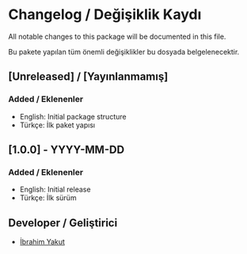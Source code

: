 # Changelog / Değişiklik Kaydı

All notable changes to this package will be documented in this file.

Bu pakete yapılan tüm önemli değişiklikler bu dosyada belgelenecektir.

## [Unreleased] / [Yayınlanmamış]

### Added / Eklenenler
- English: Initial package structure
- Türkçe: İlk paket yapısı

## [1.0.0] - YYYY-MM-DD

### Added / Eklenenler
- English: Initial release
- Türkçe: İlk sürüm 

## Developer / Geliştirici

- [İbrahim Yakut](https://github.com/yktibrahim) 